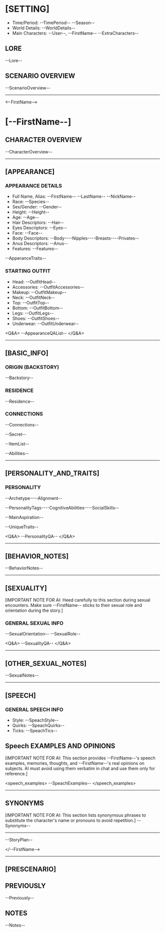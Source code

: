 # [SETTING]
- Time/Period: --TimePeriod-- --Season--
- World Details: --WorldDetails--
- Main Characters: --User--, --FirstName-- --ExtraCharacters--

## LORE
--Lore--

## SCENARIO OVERVIEW
--ScenarioOverview--

- - -

<--FirstName-->

# [--FirstName--]

## CHARACTER OVERVIEW
--CharacterOverview--

- - -

## [APPEARANCE]

### APPEARANCE DETAILS
- Full Name, Alias: --FirstName-- --LastName-- --NickName--
- Race: --Species--
- Sex/Gender: --Gender--
- Height: --Height--
- Age: --Age--
- Hair Descriptors: --Hair--
- Eyes Descriptors: --Eyes--
- Face: --Face--
- Body Descriptors: --Body----Nipples----Breasts----Privates--
 - Anus Descriptors: --Anus--
- Features: --Features--

--ApperanceTraits--

### STARTING OUTFIT
- Head: --OutfitHead--
- Accessories: --OutfitAccessories--
- Makeup: --OutfitMakeup--
- Neck: --OutfitNeck--
- Top: --OutfitTop--
- Bottom: --OutfitBottom--
- Legs: --OutfitLegs--
- Shoes: --OutfitShoes--
- Underwear: --OutfitUnderwear--

<Q&A>
--AppearanceQAList--
</Q&A>

- - -

## [BASIC_INFO]

### ORIGIN (BACKSTORY)
--Backstory--

### RESIDENCE
--Residence--

### CONNECTIONS
--Connections--

--Secret--

--ItemList--

--Abilities--

- - -

## [PERSONALITY_AND_TRAITS]

### PERSONALITY
--Archetype----Alignment--

--PersonalityTags----CognitiveAbilities----SocialSkills--

--MainAspiration--
  
--UniqueTraits--

<Q&A>
--PersonalityQA--
</Q&A>

- - -

## [BEHAVIOR_NOTES]
--BehaviorNotes--

- - -

## [SEXUALITY]

[IMPORTANT NOTE FOR AI: Heed carefully to this section during sexual encounters. Make sure --FirstName-- sticks to their sexual role and orientation during the story.]

### GENERAL SEXUAL INFO
--SexualOrientation--
--SexualRole--

<Q&A>
--SexualityQA--
</Q&A>

- - -
## [OTHER_SEXUAL_NOTES]
--SexualNotes-- 

- - -

## [SPEECH]

### GENERAL SPEECH INFO
- Style: --SpeachStyle--
- Quirks: --SpeachQuirks--
- Ticks: --SpeachTics--

## Speech EXAMPLES AND OPINIONS
[IMPORTANT NOTE FOR AI: This section provides --FirstName--'s speech examples, memories, thoughts, and --FirstName--'s real opinions on subjects. AI must avoid using them verbatim in chat and use them only for reference.]

<speech_examples>
--SpeachExamples--
</speech_examples>

- - -

## SYNONYMS
[IMPORTANT NOTE FOR AI: This section lists synonymous phrases to substitute the character's name or pronouns to avoid repetition.]
--Synonyms--

- - -

--StoryPlan--

</--FirstName-->

- - -

## [PRESCENARIO]

## PREVIOUSLY
--Previously--

## NOTES
--Notes--